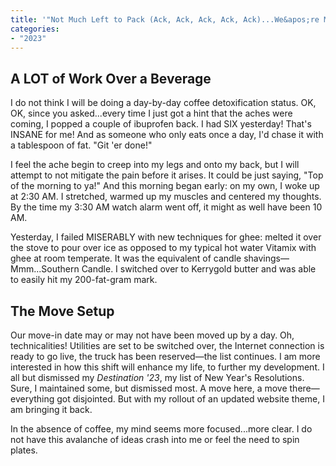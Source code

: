 ```yaml
---
title: '"Not Much Left to Pack (Ack, Ack, Ack, Ack, Ack)...We&apos;re Movin&apos; Out"'
categories:
- "2023"
---
```


## A LOT of Work Over a Beverage

I do not think I will be doing a day-by-day coffee detoxification status.  OK, OK, since you asked...every time I just got a hint that the aches were coming, I popped a couple of ibuprofen back.  I had SIX yesterday!  That's INSANE for me!  And as someone who only eats once a day, I'd chase it with a tablespoon of fat.  "Git 'er done!"  

I feel the ache begin to creep into my legs and onto my back, but I will attempt to not mitigate the pain before it arises.  It could be just saying, "Top of the morning to ya!"  And this morning began early: on my own, I woke up at 2:30 AM.  I stretched, warmed up my muscles and centered my thoughts.  By the time my 3:30 AM watch alarm went off, it might as well have been 10 AM.

Yesterday, I failed MISERABLY with new techniques for ghee:  melted it over the stove to pour over ice as opposed to my typical hot water Vitamix with ghee at room temperate.  It was the equivalent of candle shavings—Mmm...Southern Candle.  I switched over to Kerrygold butter and was able to easily hit my 200-fat-gram mark.

## The Move Setup

Our move-in date may or may not have been moved up by a day.  Oh, technicalities!  Utilities are set to be switched over, the Internet connection is ready to go live, the truck has been reserved—the list continues.  I am more interested in how this shift will enhance my life, to further my development.  I all but dismissed my *Destination '23*, my list of New Year's Resolutions.  Sure, I maintained some, but dismissed most.  A move here, a move there—everything got disjointed.  But with my rollout of an updated website theme, I am bringing it back.  

In the absence of coffee, my mind seems more focused...more clear.  I do not have this avalanche of ideas crash into me or feel the need to spin plates.  


